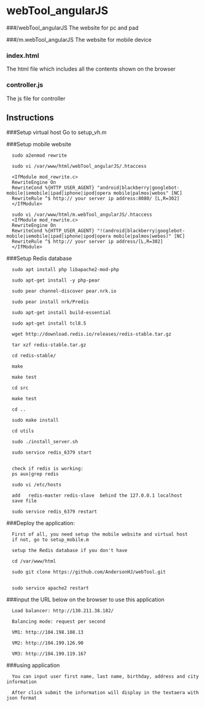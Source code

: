 # webTool_angularJS

###/webTool_angularJS
   The website for pc and pad


###/m.webTool_angularJS
   The website for mobile device


### index.html
   The html file which includes all the contents shown on the browser


### controller.js
   The js file for controller



## Instructions
###Setup virtual host
Go to setup_vh.m


###Setup mobile website

      sudo a2enmod rewrite

      sudo vi /var/www/html/webTool_angularJS/.htaccess

      <IfModule mod_rewrite.c>
      RewriteEngine On
      RewriteCond %{HTTP_USER_AGENT} "android|blackberry|googlebot-mobile|iemobile|ipad|iphone|ipod|opera mobile|palmos|webos" [NC]
      RewriteRule ^$ http:// your server ip address:8080/ [L,R=302]
      </IfModule>

      sudo vi /var/www/html/m.webTool_angularJS/.htaccess
      <IfModule mod_rewrite.c>
      RewriteEngine On
      RewriteCond %{HTTP_USER_AGENT} "!(android|blackberry|googlebot-mobile|iemobile|ipad|iphone|ipod|opera mobile|palmos|webos)" [NC]
      RewriteRule ^$ http:// your server ip address/[L,R=302]
      </IfModule>


###Setup Redis database

      sudo apt install php libapache2-mod-php
      
      sudo apt-get install -y php-pear
      
      sudo pear channel-discover pear.nrk.io
      
      sudo pear install nrk/Predis
      
      sudo apt-get install build-essential
      
      sudo apt-get install tcl8.5
      
      wget http://download.redis.io/releases/redis-stable.tar.gz
      
      tar xzf redis-stable.tar.gz
      
      cd redis-stable/
      
      make
      
      make test
      
      cd src
      
      make test
      
      cd ..
      
      sudo make install
      
      cd utils
      
      sudo ./install_server.sh
      
      sudo service redis_6379 start

      
      check if redis is working:
      ps aux|grep redis

      sudo vi /etc/hosts
      
      add   redis-master redis-slave  behind the 127.0.0.1 localhost
      save file
      
      sudo service redis_6379 restart

###Deploy the application:
   
      First of all, you need setup the mobile website and virtual host
      if not, go to setup_mobile.m
      
      setup the Redis database if you don't have
      
      cd /var/www/html

      sudo git clone https://github.com/AndersonHJ/webTool.git

      
      sudo service apache2 restart
   
   
###input the URL below on the browser to use this application

      Load balancer: http://130.211.38.182/

      Balancing mode: request per second

      VM1: http://104.198.108.13

      VM2: http://104.199.126.90

      VM3: http://104.199.119.167


###using application

      You can input user first name, last name, birthday, address and city information

      After click submit the information will display in the textaera with json format


   

